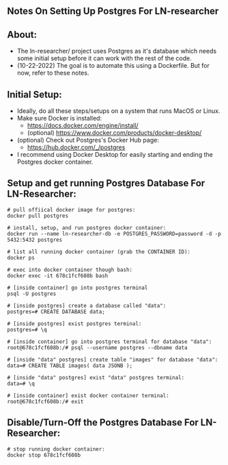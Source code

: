 ## Notes On Setting Up Postgres For LN-researcher

## About:
- The ln-researcher/ project uses Postgres as it's database which needs some initial setup before it can work with the rest of the code.
- (10-22-2022) The goal is to automate this using a Dockerfile. But for now, refer to these notes.

## Initial Setup:
- Ideally, do all these steps/setups on a system that runs MacOS or Linux.
- Make sure Docker is installed:
    - https://docs.docker.com/engine/install/
    - (optional) https://www.docker.com/products/docker-desktop/
- (optional) Check out Postgres's Docker Hub page:
    - https://hub.docker.com/_/postgres
- I recommend using Docker Desktop for easily starting and ending the Postgres docker container.

## Setup and get running Postgres Database For LN-Researcher:
```
# pull offiical docker image for postgres:
docker pull postgres

# install, setup, and run postgres docker container:
docker run --name ln-researcher-db -e POSTGRES_PASSWORD=password -d -p 5432:5432 postgres

# list all running docker container (grab the CONTAINER ID):
docker ps

# exec into docker container though bash:
docker exec -it 678c1fcf608b bash            

# [inside container] go into postgres terminal
psql -U postgres

# [inside postgres] create a database called "data":
postgres=# CREATE DATABASE data;

# [inside postgres] exist postgres terminal:
postgres=# \q

# [inside container] go into postgres terminal for database "data":
root@678c1fcf608b:/# psql --username postgres --dbname data

# [inside "data" postgres] create table "images" for database "data":
data=# CREATE TABLE images( data JSONB );

# [inside "data" postgres] exist "data" postgres terminal:
data=# \q

# [inside container] exist docker container terminal:
root@678c1fcf608b:/# exit
```

## Disable/Turn-Off the Postgres Database For LN-Researcher:
```
# stop running docker container:
docker stop 678c1fcf608b
```
